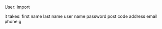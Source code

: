 User:
  import
  
  it takes:
    first name
    last name
    user name
    password
    post code
    address
    email
    phone
    g

